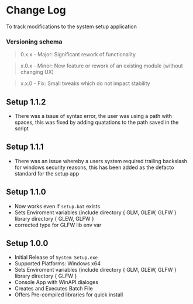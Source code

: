 # Change Log 
To track modifications to the system setup application

### Versioning schema
> 0.x.x - Major: Significant rework of functionality

> x.0.x - Minor: New feature or rework of an existing module (without changing UX)

> x.x.0 - Fix:   Small tweaks which do not impact stability

## Setup 1.1.2
- There was a issue of syntax error, the user was using a path with spaces, this was fixed by adding quatations to the path saved in the script

## Setup 1.1.1
- There was an issue whereby a users system required trailing backslash for windows security reasons, this has been added as the defacto standard for the setup app

## Setup 1.1.0
- Now works even if `setup.bat` exists
- Sets Enviroment variables (include directory { GLM, GLEW, GLFW } library directory { GLEW, GLFW }
- corrected type for GLFW lib env var

## Setup 1.0.0
- Initial Release of `System Setup.exe`
- Supported Platforms: Windows x64
- Sets Enviroment variables (include directory { GLM, GLEW, GLFW } library directory { GLFW }
- Console App with WinAPI dialoges
- Creates and Executes Batch File
- Offers Pre-compiled libraries for quick install
